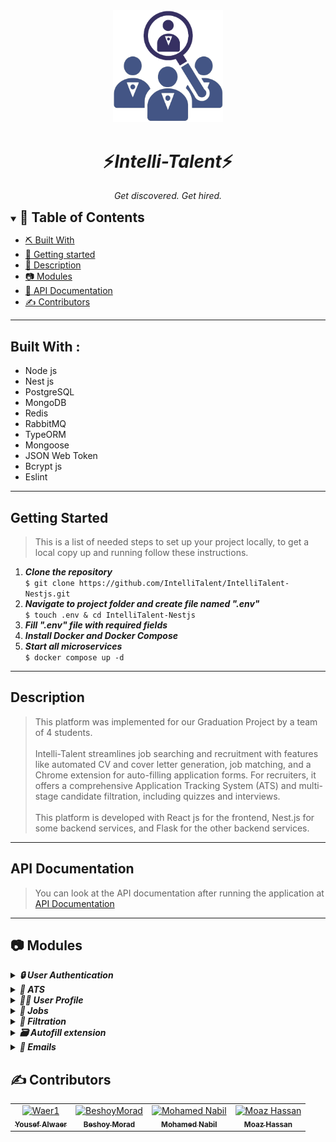<div align="center">
<img src="docs/logo.png" alt="Intelli-Talent" border="0" style="width: 35%; height: 35%;">
<h1/>
</div>

<div align="center">
    <h1 align='center'>⚡️<i>Intelli-Talent</i>⚡️</h1>
    <p><i>Get discovered. Get hired.</i></p>
</div>

<details open="open">
<summary>
<h2 style="display:inline">📝 Table of Contents</h2>
</summary>

- [⛏️ Built With](#built-with)
- [🏁 Getting started](#getting-started)
- [🏁 Description](#Description)
- [📷 Modules](#modules)
- [🏁 API Documentation](#API-Documentation)
- [✍️ Contributors](#contributors)
</details>

<hr>

<h2  href="#built-with">Built With : </h2>
 <ul>
  <li>Node js</li>
  <li>Nest js</li>
  <li>PostgreSQL</li>
  <li>MongoDB</li>
  <li>Redis</li>
  <li>RabbitMQ</li>
  <li>TypeORM</li>
  <li>Mongoose</li>
  <li>JSON Web Token</li>
  <li>Bcrypt js</li>
  <li>Eslint</li>
 </ul>
<hr>

<h2 href="#getting-started">Getting Started</h2>
<blockquote>
  <p>This is a list of needed steps to set up your project locally, to get a local copy up and running follow these instructions.
 </p>
</blockquote>
<ol>
  <li><strong><em>Clone the repository</em></strong>
    <div>
        <code>$ git clone https://github.com/IntelliTalent/IntelliTalent-Nestjs.git</code>
    </div>
  </li>
  <li><strong><em>Navigate to project folder and create file named ".env"</em></strong>
    <div>
        <code>$ touch .env & cd IntelliTalent-Nestjs</code>
    </div>
  </li>
  <li><strong><em>Fill ".env" file with required fields</em></strong>
  </li>
  <li><strong><em>Install Docker and Docker Compose</em></strong>
  </li>
  <li><strong><em>Start all microservices</em></strong>
    <div>
        <code>$ docker compose up -d</code>
    </div>
  </li>

</ol>
<hr>

<h2 href="#Description">Description</h2>
<blockquote>
  <p>
  This platform was implemented for our Graduation Project by a team of 4 students.
  <br>
  <br>
  Intelli-Talent streamlines job searching and recruitment with features like automated CV and cover letter generation, job matching, and a Chrome extension for auto-filling application forms. For recruiters, it offers a comprehensive Application Tracking System (ATS) and multi-stage candidate filtration, including quizzes and interviews.
  <br>
  <br>
  This platform is developed with React js for the frontend, Nest.js for some backend services, and Flask for the other backend services.
 </p>
</blockquote>
<hr>
<h2 href="#API-Documentation">API Documentation</h2>
<blockquote>
  <p>
  You can look at the API documentation after running the application at <a href="http://localhost:3000/api/v1/docs#/">API Documentation</a>
  </p>
</blockquote>
<hr>

<h2 href="#modules">📷 Modules</h2>

<details>
<summary>
<h4 style="display:inline">
<strong><em>🔒 User Authentication</em></strong></h4>
</summary>

- Sign up
- Log in
- Forget password
- Reset password
- Verify email

</details>

<details>
<summary>
<h4 style="display:inline">
<strong><em> 💯 ATS </em></strong></h4>
</summary>

- Match the entire profile of the user with all available jobs
- Determine which job is the perfect match for the user

</details>

<details>
<summary>
<h4 style="display:inline">
<strong><em> 🙍‍♂️ User Profile</em></strong></h4>
</summary>

- Create a profile using LinkedIn, GitHub, and CV
- Edit profile
- Create multiple profiles for each job title

</details>

<details>
<summary>
<h4 style="display:inline">
<strong><em> 💼 Jobs</em></strong></h4>
</summary>

- Create a job using a simple prompt
- Add custom filters to the job (years of experience, computer science degree, ...etc)
- Add Quiz stage for job applicants (generated automatically)
- Add Interview stage for job applicants
- Apply for a job
- Find Jobs
  - Search for a job with many filters

</details>

<details>
<summary>
<h4 style="display:inline">
<strong><em> 📃 Filtration</em></strong></h4>
</summary>

- View all applicants
- View the quiz grade
- View the matching score
- Grade the interview for all interviewed applicants
- View the interview grade
- Select the best candidates

</details>

<details>
<summary>
<h4 style="display:inline">
<strong><em> 🗃️ Autofill extension</em></strong></h4>
</summary>

- Collect all info about the user from his profile
- Fill any detected form with relevant data
- Edit any changed field by the user
- Add new fields to the database based on the form

</details>

<details>
<summary>
<h4 style="display:inline">
<strong><em> 📧 Emails </em></strong></h4>
</summary>

- Verification email
- Matching for a certain job email
- Qualification to next stage email (quiz, interview)
- Acceptance email

</details>

<h2 href="#Contributors">✍️ Contributors</h2>

<table>
<tr>
<td align="center">
<a href="https://github.com/Waer1" target="_black">
<img src="https://avatars.githubusercontent.com/u/70758177?v=4" width="150px;" alt="Waer1"/><br /><sub><b>Yousef Alwaer</b></sub></a><br />
</td>

<td align="center">
<a href="https://github.com/BeshoyMorad" target="_black">
<img src="https://avatars.githubusercontent.com/u/82404564?v=4" width="150px;" alt="BeshoyMorad"/><br /><sub><b>Beshoy Morad</b></sub></a><br />
</td>

<td align="center">
<a href="https://github.com/mohamednabilabdelfattah" target="_black">
<img src="https://avatars.githubusercontent.com/u/76039904?v=4" width="150px;" alt="Mohamed Nabil"/><br /><sub><b>Mohamed Nabil</b></sub></a><br />
</td>

<td align="center">
<a href="https://github.com/MoazHassan2022" target="_black">
<img src="https://avatars.githubusercontent.com/u/87096647?v=4" width="150px;" alt="Moaz Hassan"/><br /><sub><b>Moaz Hassan</b></sub></a><br />
</td>

</tr>
</table>
